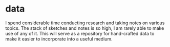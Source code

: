 # data

I spend considerable time conducting research and taking notes on various topics. The stack of sketches and notes is so high, I am rarely able to make use of any of it. This will serve as a repository for hand-crafted data to make it easier to incorporate into a useful medium.
